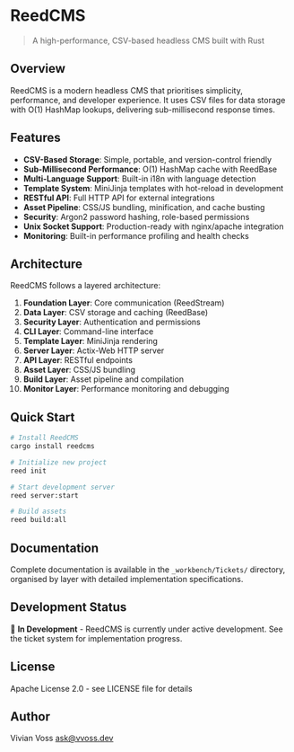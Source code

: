 # ReedCMS

> A high-performance, CSV-based headless CMS built with Rust

## Overview

ReedCMS is a modern headless CMS that prioritises simplicity, performance, and developer experience. It uses CSV files for data storage with O(1) HashMap lookups, delivering sub-millisecond response times.

## Features

- **CSV-Based Storage**: Simple, portable, and version-control friendly
- **Sub-Millisecond Performance**: O(1) HashMap cache with ReedBase
- **Multi-Language Support**: Built-in i18n with language detection
- **Template System**: MiniJinja templates with hot-reload in development
- **RESTful API**: Full HTTP API for external integrations
- **Asset Pipeline**: CSS/JS bundling, minification, and cache busting
- **Security**: Argon2 password hashing, role-based permissions
- **Unix Socket Support**: Production-ready with nginx/apache integration
- **Monitoring**: Built-in performance profiling and health checks

## Architecture

ReedCMS follows a layered architecture:

1. **Foundation Layer**: Core communication (ReedStream)
2. **Data Layer**: CSV storage and caching (ReedBase)
3. **Security Layer**: Authentication and permissions
4. **CLI Layer**: Command-line interface
5. **Template Layer**: MiniJinja rendering
6. **Server Layer**: Actix-Web HTTP server
7. **API Layer**: RESTful endpoints
8. **Asset Layer**: CSS/JS bundling
9. **Build Layer**: Asset pipeline and compilation
10. **Monitor Layer**: Performance monitoring and debugging

## Quick Start

```bash
# Install ReedCMS
cargo install reedcms

# Initialize new project
reed init

# Start development server
reed server:start

# Build assets
reed build:all
```

## Documentation

Complete documentation is available in the `_workbench/Tickets/` directory, organised by layer with detailed implementation specifications.

## Development Status

🚧 **In Development** - ReedCMS is currently under active development. See the ticket system for implementation progress.

## License

Apache License 2.0 - see LICENSE file for details

## Author

Vivian Voss <ask@vvoss.dev>
